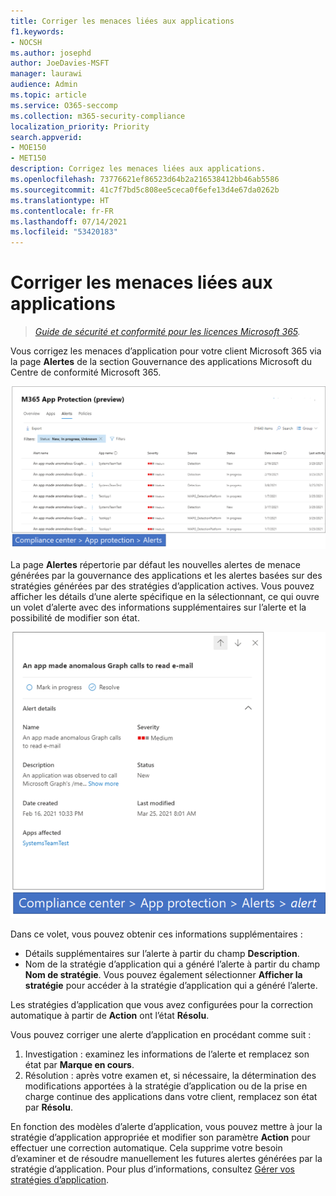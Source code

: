 ```yaml
---
title: Corriger les menaces liées aux applications
f1.keywords:
- NOCSH
ms.author: josephd
author: JoeDavies-MSFT
manager: laurawi
audience: Admin
ms.topic: article
ms.service: O365-seccomp
ms.collection: m365-security-compliance
localization_priority: Priority
search.appverid:
- MOE150
- MET150
description: Corrigez les menaces liées aux applications.
ms.openlocfilehash: 73776621ef86523d64b2a216538412bb46ab5586
ms.sourcegitcommit: 41c7f7bd5c808ee5ceca0f6efe13d4e67da0262b
ms.translationtype: HT
ms.contentlocale: fr-FR
ms.lasthandoff: 07/14/2021
ms.locfileid: "53420183"
---
```

# <a name="remediate-app-threats"></a>Corriger les menaces liées aux applications

>*[Guide de sécurité et conformité pour les licences Microsoft 365](https://aka.ms/ComplianceSD).*

Vous corrigez les menaces d’application pour votre client Microsoft 365 via la page **Alertes** de la section Gouvernance des applications Microsoft du Centre de conformité Microsoft 365.

![Page récapitulative des alertes de gouvernance des applications dans le Centre de conformité Microsoft 365](..\media\manage-app-protection-governance\mapg-cc-alerts.png)

La page **Alertes** répertorie par défaut les nouvelles alertes de menace générées par la gouvernance des applications et les alertes basées sur des stratégies générées par des stratégies d’application actives. Vous pouvez afficher les détails d’une alerte spécifique en la sélectionnant, ce qui ouvre un volet d’alerte avec des informations supplémentaires sur l’alerte et la possibilité de modifier son état.

![Page de détails de l’alerte de gouvernance des applications dans le Centre de conformité Microsoft 365](..\media\manage-app-protection-governance\mapg-cc-alerts-alert.png)

Dans ce volet, vous pouvez obtenir ces informations supplémentaires :

- Détails supplémentaires sur l’alerte à partir du champ **Description**.
- Nom de la stratégie d’application qui a généré l’alerte à partir du champ **Nom de stratégie**. Vous pouvez également sélectionner **Afficher la stratégie** pour accéder à la stratégie d’application qui a généré l’alerte.

Les stratégies d’application que vous avez configurées pour la correction automatique à partir de **Action** ont l’état **Résolu**.

Vous pouvez corriger une alerte d’application en procédant comme suit :

1. Investigation : examinez les informations de l’alerte et remplacez son état par **Marque en cours**.
2. Résolution : après votre examen et, si nécessaire, la détermination des modifications apportées à la stratégie d’application ou de la prise en charge continue des applications dans votre client, remplacez son état par **Résolu**.

En fonction des modèles d’alerte d’application, vous pouvez mettre à jour la stratégie d’application appropriée et modifier son paramètre **Action** pour effectuer une correction automatique. Cela supprime votre besoin d’examiner et de résoudre manuellement les futures alertes générées par la stratégie d’application. Pour plus d’informations, consultez [Gérer vos stratégies d’application](app-governance-app-policies-manage.md).
